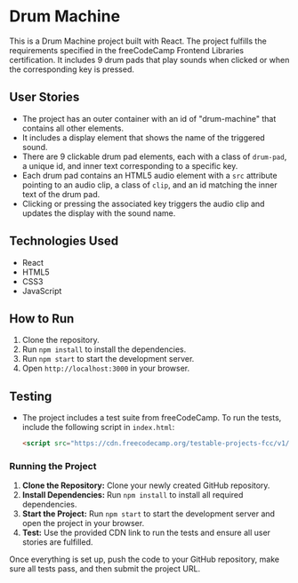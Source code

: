 # Drum Machine

This is a Drum Machine project built with React. The project fulfills the requirements specified in the freeCodeCamp Frontend Libraries certification. It includes 9 drum pads that play sounds when clicked or when the corresponding key is pressed.

## User Stories

- The project has an outer container with an id of "drum-machine" that contains all other elements.
- It includes a display element that shows the name of the triggered sound.
- There are 9 clickable drum pad elements, each with a class of `drum-pad`, a unique id, and inner text corresponding to a specific key.
- Each drum pad contains an HTML5 audio element with a `src` attribute pointing to an audio clip, a class of `clip`, and an id matching the inner text of the drum pad.
- Clicking or pressing the associated key triggers the audio clip and updates the display with the sound name.

## Technologies Used

- React
- HTML5
- CSS3
- JavaScript

## How to Run

1. Clone the repository.
2. Run `npm install` to install the dependencies.
3. Run `npm start` to start the development server.
4. Open `http://localhost:3000` in your browser.

## Testing

- The project includes a test suite from freeCodeCamp. To run the tests, include the following script in `index.html`:

  ```html
  <script src="https://cdn.freecodecamp.org/testable-projects-fcc/v1/bundle.js"></script>
  
  
### **Running the Project**
1. **Clone the Repository:** Clone your newly created GitHub repository.
2. **Install Dependencies:** Run `npm install` to install all required dependencies.
3. **Start the Project:** Run `npm start` to start the development server and open the project in your browser.
4. **Test:** Use the provided CDN link to run the tests and ensure all user stories are fulfilled.

Once everything is set up, push the code to your GitHub repository, make sure all tests pass, and then submit the project URL.
